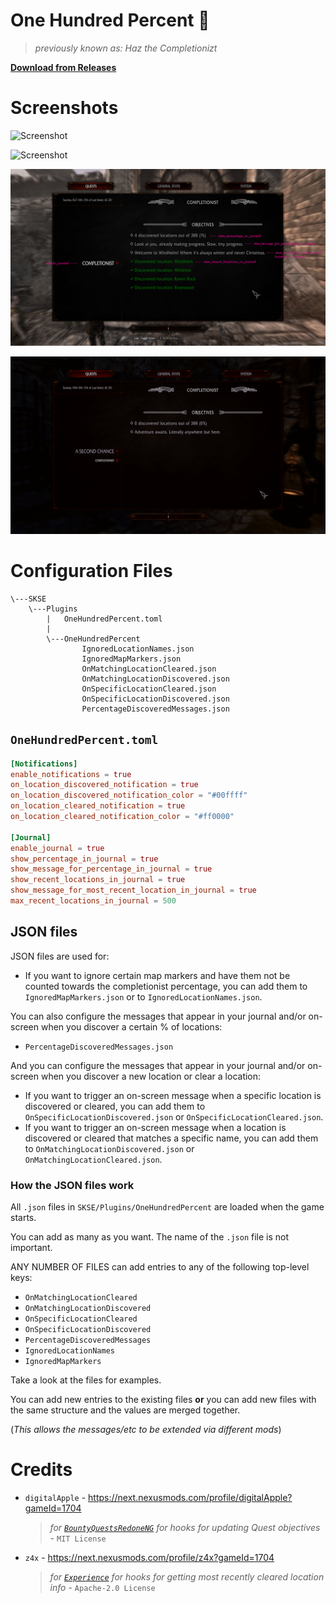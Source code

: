 # One Hundred Percent 💯

> _previously known as: Haz the Completionizt_

**[Download from Releases](https://github.com/MrowrMisc/OneHundredPercent/releases)**

# Screenshots

![Screenshot](screenshots/Started-Completionist.png)

![Screenshot](screenshots/OnScreenMessage-LocationDiscovered.png)

![Screenshot](screenshots/annotated/AnnotatedJournal.png)

![Screenshot](screenshots/MaraStatue.png)

# Configuration Files

```
\---SKSE
    \---Plugins
        |   OneHundredPercent.toml
        |   
        \---OneHundredPercent
                IgnoredLocationNames.json
                IgnoredMapMarkers.json
                OnMatchingLocationCleared.json
                OnMatchingLocationDiscovered.json
                OnSpecificLocationCleared.json
                OnSpecificLocationDiscovered.json
                PercentageDiscoveredMessages.json
```

## `OneHundredPercent.toml`

```toml
[Notifications]
enable_notifications = true
on_location_discovered_notification = true
on_location_discovered_notification_color = "#00ffff"
on_location_cleared_notification = true
on_location_cleared_notification_color = "#ff0000"

[Journal]
enable_journal = true
show_percentage_in_journal = true
show_message_for_percentage_in_journal = true
show_recent_locations_in_journal = true
show_message_for_most_recent_location_in_journal = true
max_recent_locations_in_journal = 500
```

## JSON files

JSON files are used for:

- If you want to ignore certain map markers and have them not be counted towards the completionist percentage, you can add them to `IgnoredMapMarkers.json` or to `IgnoredLocationNames.json`.

You can also configure the messages that appear in your journal and/or on-screen when you discover a certain % of locations:
- `PercentageDiscoveredMessages.json`

And you can configure the messages that appear in your journal and/or on-screen when you discover a new location or clear a location:
- If you want to trigger an on-screen message when a specific location is discovered or cleared, you can add them to `OnSpecificLocationDiscovered.json` or `OnSpecificLocationCleared.json`.
- If you want to trigger an on-screen message when a location is discovered or cleared that matches a specific name, you can add them to `OnMatchingLocationDiscovered.json` or `OnMatchingLocationCleared.json`.

### How the JSON files work

All `.json` files in `SKSE/Plugins/OneHundredPercent` are loaded when the game starts.

You can add as many as you want. The name of the `.json` file is not important.

ANY NUMBER OF FILES can add entries to any of the following top-level keys:
- `OnMatchingLocationCleared`
- `OnMatchingLocationDiscovered`
- `OnSpecificLocationCleared`
- `OnSpecificLocationDiscovered`
- `PercentageDiscoveredMessages`
- `IgnoredLocationNames`
- `IgnoredMapMarkers`

Take a look at the files for examples.

You can add new entries to the existing files **or** you can add new files with the same structure
and the values are merged together.

(_This allows the messages/etc to be extended via different mods_)

# Credits

- `digitalApple` - https://next.nexusmods.com/profile/digitalApple?gameId=1704
  > _for [`BountyQuestsRedoneNG`](https://github.com/digital-apple/BountyQuestsRedoneNG) for hooks for updating Quest objectives_ - `MIT License`
- `z4x` - https://next.nexusmods.com/profile/z4x?gameId=1704
  > _for [`Experience`](https://github.com/zax-ftw/Experience) for hooks for getting most recently cleared location info_ - `Apache-2.0 License`
